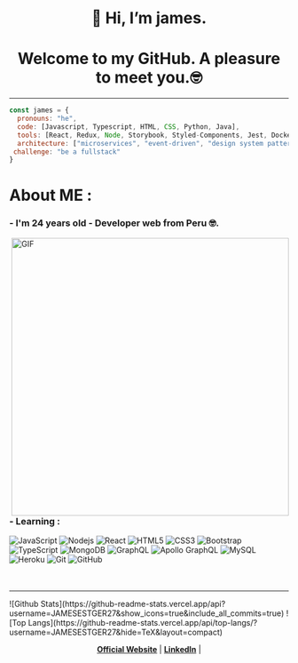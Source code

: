 <h1 align="center">👋 Hi, I’m james.</h1>
<h1 align="center">Welcome to my GitHub. A pleasure to meet you.🤓</h1>
<hr/>

<!-- [![trophy](https://github-profile-trophy.vercel.app/?username=JAMESESTGER27&theme=onedark)](https://github.com/ryo-ma/github-profile-trophy) -->
```javascript
const james = {
  pronouns: "he",
  code: [Javascript, Typescript, HTML, CSS, Python, Java],
  tools: [React, Redux, Node, Storybook, Styled-Components, Jest, Docker],
  architecture: ["microservices", "event-driven", "design system pattern"],
 challenge: "be a fullstack"
}
```
<!-- ![Anurag's GitHub stats](https://github-readme-stats.vercel.app/api?username=JAMESESTGER27&show_icons=true&theme=cobalt) -->

# About ME :

### - I'm 24 years old -  Developer web from Peru 🤓.

<img hight="400" width="500" alt="GIF" align="right" src="https://noticierouniversal.com/wp-content/uploads/2017/11/giphy-6.gif">

### - Learning :
![JavaScript](https://img.shields.io/badge/-JavaScript-black?style=flat-square&logo=javascript)
![Nodejs](https://img.shields.io/badge/-Nodejs-black?style=flat-square&logo=Node.js)
![React](https://img.shields.io/badge/-React-black?style=flat-square&logo=react)
![HTML5](https://img.shields.io/badge/-HTML5-E34F26?style=flat-square&logo=html5&logoColor=white)
![CSS3](https://img.shields.io/badge/-CSS3-1572B6?style=flat-square&logo=css3)
![Bootstrap](https://img.shields.io/badge/-Bootstrap-563D7C?style=flat-square&logo=bootstrap)
![TypeScript](https://img.shields.io/badge/-TypeScript-007ACC?style=flat-square&logo=typescript)
![MongoDB](https://img.shields.io/badge/-MongoDB-black?style=flat-square&logo=mongodb)
![GraphQL](https://img.shields.io/badge/-GraphQL-E10098?style=flat-square&logo=graphql)
![Apollo GraphQL](https://img.shields.io/badge/-Apollo%20GraphQL-311C87?style=flat-square&logo=apollo-graphql)
![MySQL](https://img.shields.io/badge/-MySQL-black?style=flat-square&logo=mysql)
![Heroku](https://img.shields.io/badge/-Heroku-430098?style=flat-square&logo=heroku)
![Git](https://img.shields.io/badge/-Git-black?style=flat-square&logo=git)
![GitHub](https://img.shields.io/badge/-GitHub-181717?style=flat-square&logo=github)
</br>
</br>
</br>
<hr/>
![Github Stats](https://github-readme-stats.vercel.app/api?username=JAMESESTGER27&show_icons=true&include_all_commits=true)
![Top Langs](https://github-readme-stats.vercel.app/api/top-langs/?username=JAMESESTGER27&hide=TeX&layout=compact)

<p align="center">
  <strong><a href="/">Official Website</a></strong> |
  <strong><a href="/https://www.linkedin.com/in/james-capcha-flores-58728616a/">LinkedIn</a></strong> |
</p>
